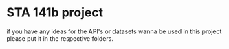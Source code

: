 # STA 141b project

if you have any ideas for the API's  or datasets wanna be used in this project please put it in the respective folders.
